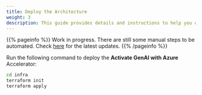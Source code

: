 ```yaml
---
title: Deploy the Architecture
weight: 3
description: This guide provides details and instructions to help you deploy the Activate GenAI with Azure Accelerator for your customer.
---
```


{{% pageinfo %}}
Work in progress. There are still some manual steps to be automated. Check [here](https://github.com/Azure/activate-genai/blob/main/infra/README.md) for the latest updates.
{{% /pageinfo %}}


Run the following command to deploy the **Activate GenAI with Azure** Accelerator:

```bash
cd infra
terraform init
terraform apply
```